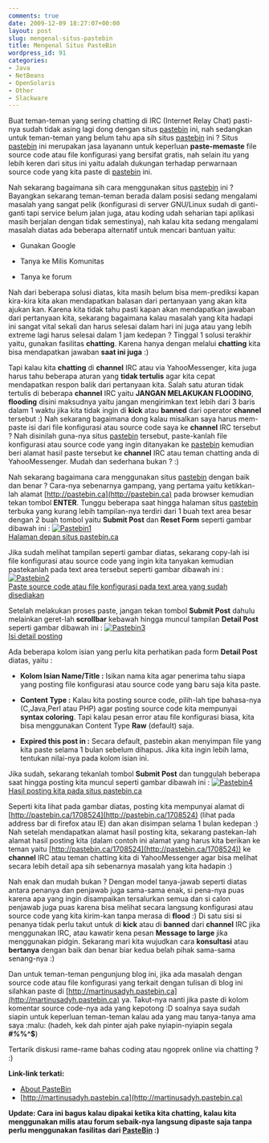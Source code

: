 ```yaml
---
comments: true
date: 2009-12-09 18:27:07+00:00
layout: post
slug: mengenal-situs-pastebin
title: Mengenal Situs PasteBin
wordpress_id: 91
categories:
- Java
- NetBeans
- OpenSolaris
- Other
- Slackware
---
```


Buat teman-teman yang sering chatting di IRC (Internet Relay Chat) pasti-nya sudah tidak asing lagi dong dengan situs [pastebin](http://pastebin.ca) ini, nah sedangkan untuk teman-teman yang belum tahu apa sih situs [pastebin](http://pastebin.ca) ini ? Situs [pastebin](http://pastebin.ca) ini merupakan jasa layanann untuk keperluan **paste-memaste** file source code atau file konfigurasi yang bersifat gratis, nah selain itu yang lebih keren dari situs ini yaitu adalah dukungan terhadap perwarnaan source code yang kita paste di [pastebin](http://pastebin.ca) ini.

Nah sekarang bagaimana sih cara menggunakan situs [pastebin](http://pastebin.ca) ini ? Bayangkan sekarang teman-teman berada dalam posisi sedang mengalami masalah yang sangat pelik (konfigurasi di server GNU/Linux sudah di ganti-ganti tapi service belum jalan juga, atau koding udah seharian tapi aplikasi masih berjalan dengan tidak semestinya), nah kalau kita sedang mengalami masalah diatas ada beberapa alternatif untuk mencari bantuan yaitu:




  * Gunakan Google


  * Tanya ke Milis Komunitas


  * Tanya ke forum



Nah dari beberapa solusi diatas, kita masih belum bisa mem-prediksi kapan kira-kira kita akan mendapatkan balasan dari pertanyaan yang akan kita ajukan kan. Karena kita tidak tahu pasti kapan akan mendapatkan jawaban dari pertanyaan kita, sekarang bagaimana kalau masalah yang kita hadapi ini sangat vital sekali dan harus selesai dalam hari ini juga atau yang lebih extreme lagi harus selesai dalam 1 jam kedepan ? Tinggal 1 solusi terakhir yaitu, gunakan fasilitas **chatting**. Karena hanya dengan melalui **chatting** kita bisa mendapatkan jawaban **saat ini juga** :)

Tapi kalau kita **chatting** di **channel** IRC atau via YahooMessenger, kita juga harus tahu beberapa aturan yang **tidak tertulis** agar kita cepat mendapatkan respon balik dari pertanyaan kita. Salah satu aturan tidak tertulis di beberapa **channel** IRC yaitu **JANGAN MELAKUKAN FLOODING**, **flooding** disini maksudnya yaitu jangan mengirimkan text lebih dari 3 baris dalam 1 waktu jika kita tidak ingin di **kick** atau **banned** dari operator **channel** tersebut :) Nah sekarang bagaimana dong kalau misalkan saya harus mem-paste isi dari file konfigurasi atau source code saya ke **channel** IRC tersebut ? Nah disinilah guna-nya situs [pastebin](http://pastebin.ca) tersebut, paste-kanlah file konfigurasi atau source code yang ingin ditanyakan ke [pastebin](http://pastebin.ca) kemudian beri alamat hasil paste tersebut ke **channel** IRC atau teman chatting anda di YahooMessenger. Mudah dan sederhana bukan ? :)
<!-- more -->
Nah sekarang bagaimana cara menggunakan situs [pastebin](http://pastebin.ca) dengan baik dan benar ? Cara-nya sebenarnya gampang, yang pertama yaitu ketikkan-lah alamat [http://pastebin.ca](http://pastebin.ca) pada browser kemudian tekan tombol **ENTER**. Tunggu beberapa saat hingga halaman situs [pastebin](http://pastebin.ca) terbuka yang kurang lebih tampilan-nya terdiri dari 1 buah text area besar dengan 2 buah tombol yaitu **Submit Post** dan **Reset Form** seperti gambar dibawah ini :
[![Pastebin1](http://farm3.static.flickr.com/2640/4172408328_d2807144d6.jpg)  
Halaman depan situs pastebin.ca](http://www.flickr.com/photos/10243554@N02/4172408328/)

Jika sudah melihat tampilan seperti gambar diatas, sekarang copy-lah isi file konfigurasi atau source code yang ingin kita tanyakan kemudian pastekanlah pada text area tersebut seperti gambar dibawah ini :
[![Pastebin2](http://farm3.static.flickr.com/2779/4172408332_c3e454d4e9.jpg)  
Paste source code atau file konfigurasi pada text area yang sudah disediakan](http://www.flickr.com/photos/10243554@N02/4172408332/)

Setelah melakukan proses paste, jangan tekan tombol **Submit Post** dahulu melainkan geret-lah **scrollbar** kebawah hingga muncul tampilan **Detail Post** seperti gambar dibawah ini :
[![Pastebin3](http://farm3.static.flickr.com/2554/4172408338_b3643d24fc.jpg)  
Isi detail posting](http://www.flickr.com/photos/10243554@N02/4172408338/)

Ada beberapa kolom isian yang perlu kita perhatikan pada form **Detail Post** diatas, yaitu :




  * **Kolom Isian Name/Title :** Isikan nama kita agar penerima tahu siapa yang posting file konfigurasi atau source code yang baru saja kita paste.


  * **Content Type :** Kalau kita posting source code, pilih-lah tipe bahasa-nya (C,Java,Perl atau PHP) agar posting source code kita mempunyai **syntax coloring**. Tapi kalau pesan error atau file konfigurasi biasa, kita bisa menggunakan Content Type **Raw** (default) saja.


  * **Expired this post in :** Secara default, pastebin akan menyimpan file yang kita paste selama 1 bulan sebelum dihapus. Jika kita ingin lebih lama, tentukan nilai-nya pada kolom isian ini.


Jika sudah, sekarang tekanlah tombol **Submit Post** dan tunggulah beberapa saat hingga posting kita muncul seperti gambar dibawah ini :
[![Pastebin4](http://farm3.static.flickr.com/2489/4172408340_1c19e98df9.jpg)  
Hasil posting kita pada situs pastebin.ca](http://www.flickr.com/photos/10243554@N02/4172408340/)

Seperti kita lihat pada gambar diatas, posting kita mempunyai alamat di [http://pastebin.ca/1708524](http://pastebin.ca/1708524) (lihat pada address bar di firefox atau IE) dan akan disimpan selama 1 bulan kedepan :) Nah setelah mendapatkan alamat hasil posting kita, sekarang pastekan-lah alamat hasil posting kita (dalam contoh ini alamat yang harus kita berikan ke teman yaitu [http://pastebin.ca/1708524](http://pastebin.ca/1708524)) ke **channel** IRC atau teman chatting kita di YahooMessenger agar bisa melihat secara lebih detail apa sih sebenarnya masalah yang kita hadapin :)

Nah enak dan mudah bukan ? Dengan model tanya-jawab seperti diatas antara penanya dan penjawab juga sama-sama enak, si pena-nya puas karena apa yang ingin disampaikan tersalurkan semua dan si calon penjawab juga puas karena bisa melihat secara langsung konfigurasi atau source code yang kita kirim-kan tanpa merasa di **flood** :) Di satu sisi si penanya tidak perlu takut untuk di **kick** atau di **banned** dari **channel** IRC jika menggunakan IRC, atau kawatir kena pesan **Message to large** jika menggunakan pidgin. Sekarang mari kita wujudkan cara **konsultasi** atau **bertanya** dengan baik dan benar biar kedua belah pihak sama-sama senang-nya :)

Dan untuk teman-teman pengunjung blog ini, jika ada masalah dengan source code atau file konfigurasi yang terkait dengan tulisan di blog ini silahkan paste di [http://martinusadyh.pastebin.ca](http://martinusadyh.pastebin.ca) ya. Takut-nya nanti jika paste di kolom komentar source code-nya ada yang kepotong :D soalnya saya sudah siapin untuk keperluan teman-teman kalau ada yang mau tanya-tanya ama saya :malu: (hadeh, kek dah pinter ajah pake nyiapin-nyiapin segala **#*%*%^$**)


Tertarik diskusi rame-rame bahas coding atau ngoprek online via chatting ? :)


**Link-link terkati:**
- [About PasteBin](http://pastebin.ca/what.php)
- [http://martinusadyh.pastebin.ca](http://martinusadyh.pastebin.ca)

**Update: Cara ini bagus kalau dipakai ketika kita chatting, kalau kita menggunakan milis atau forum sebaik-nya langsung dipaste saja tanpa perlu menggunakan fasilitas dari  [PasteBin](http://pastebin.ca/what.php) :)**
